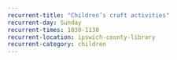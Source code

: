 ```yaml
---
recurrent-title: "Children’s craft activities"
recurrent-day: Sunday
recurrent-times: 1030-1130
recurrent-location: ipswich-county-library
recurrent-category: children
---
```

